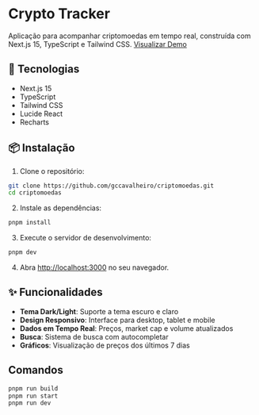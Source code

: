 # Crypto Tracker

Aplicação para acompanhar criptomoedas em tempo real, construída com Next.js 15, TypeScript e Tailwind CSS.
[Visualizar Demo](https://criptomoedas-xi.vercel.app)

## 🚀 Tecnologias

- Next.js 15
- TypeScript
- Tailwind CSS
- Lucide React
- Recharts

## 📦 Instalação

1. Clone o repositório:
```bash
git clone https://github.com/gccavalheiro/criptomoedas.git
cd criptomoedas
```

2. Instale as dependências:
```bash
pnpm install
```

3. Execute o servidor de desenvolvimento:
```bash
pnpm dev
```

4. Abra [http://localhost:3000](http://localhost:3000) no seu navegador.

## ✨ Funcionalidades

- **Tema Dark/Light**: Suporte a tema escuro e claro
- **Design Responsivo**: Interface para desktop, tablet e mobile
- **Dados em Tempo Real**: Preços, market cap e volume atualizados
- **Busca**: Sistema de busca com autocompletar
- **Gráficos**: Visualização de preços dos últimos 7 dias

## Comandos 

```bash
pnpm run build
pnpm run start
pnpm run dev
```
 
